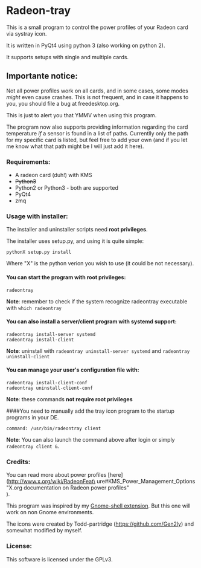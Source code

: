 # Radeon-tray

This is a small program to control the power profiles of your Radeon card via
systray icon.

It is written in PyQt4 using python 3 (also working on python 2).

It supports setups with single and multiple cards.

## Importante notice:
Not all power profiles work on all cards, and in some cases, some modes *might*
even cause crashes. This is not frequent, and in case it happens to you, you
should file a bug at freedesktop.org.

This is just to alert you that YMMV when using this program.

The program now also supports providing information regarding the card temperature
*if* a sensor is found in a list of paths. Currentlly only the path for my specific
card is listed, but feel free to add your own (and if you let me know what that path
might be I will just add it here).

### Requirements:
* A radeon card (duh!) with KMS
* ~~Python3~~
* Python2 or Python3 - both are supported
* PyQt4
* zmq

### Usage with installer:
The installer and uninstaller scripts need **root privileges**.

The installer uses setup.py, and using it is quite simple:

```pythonX setup.py install```

Where "X" is the python verion you wish to use (it could be not necessary).

#### You can start the program with root privileges:

``` radeontray ```

**Note**: remember to check if the system recognize radeontray executable with ```which radeontray```

#### You can also install a server/client program with systemd support:

```radeontray install-server systemd```  
```radeontray install-client```

**Note**: uninstall with ```radeontray uninstall-server systemd``` and ```radeontray uninstall-client```

#### You can manage your user's configuration file with:

```radeontray install-client-conf```  
```radeontray uninstall-client-conf```

**Note**: these commands **not require root privileges**

####You need to manually add the tray icon program to the startup programs in your DE.

``` command: /usr/bin/radeontray client ```

**Note**: You can also launch the command above after login or simply ``` radeontray client & ```.


### Credits:
You can read more about power profiles [here](http://www.x.org/wiki/RadeonFeat\
ure#KMS_Power_Management_Options "X.org documentation on Radeon power profiles"\
).

This program was inspired by my [Gnome-shell extension](https://github.com/StuntsPT/shell-extension-radeon-power-profile-manager). But this one will work on
non Gnome environments.

The icons were created by Todd-partridge (https://github.com/Gen2ly) and
somewhat modified by myself.

### License:
This software is licensed under the GPLv3.

